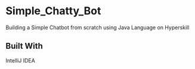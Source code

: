 # Simple_Chatty_Bot
Building a Simple Chatbot from scratch using Java Language on Hyperskill

## Built With 

IntelliJ IDEA


